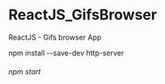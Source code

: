 # ReactJS_GifsBrowser
ReactJS - Gifs browser App

npm install --save-dev http-server
###### npm start
